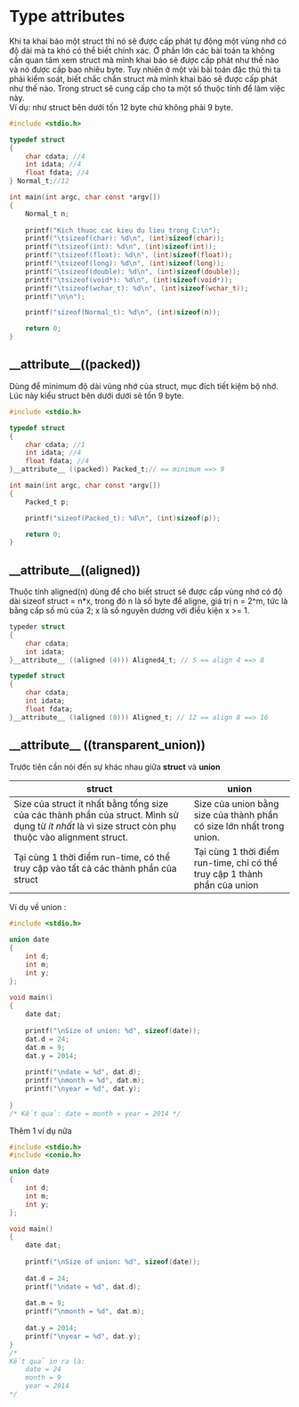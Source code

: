 # Type attributes  
Khi ta khai báo một struct thì nó sẽ được cấp phát tự động một vùng nhớ có độ dài mà ta khó có thể biết chính xác. Ở phần lớn các bài toán ta không cần quan tâm xem struct mà mình khai báo sẽ được cấp phát như thế nào và nó được cấp bao nhiêu byte. Tuy nhiên ở một vài bài toán đặc thù thì ta phải kiểm soát, biết chắc chắn struct mà mình khai báo sẽ được cấp phát như thế nào. Trong struct sẽ cung cấp cho ta một số thuộc tính để làm việc này.  
Ví dụ: như struct bên dưới tốn 12 byte chứ không phải 9 byte.
```c
#include <stdio.h>

typedef struct
{
    char cdata; //4
    int idata; //4
    float fdata; //4
} Normal_t;//12

int main(int argc, char const *argv[])
{
    Normal_t n;
    
    printf("Kich thuoc cac kieu du lieu trong C:\n");
    printf("\tsizeof(char): %d\n", (int)sizeof(char));
    printf("\tsizeof(int): %d\n", (int)sizeof(int));
    printf("\tsizeof(float): %d\n", (int)sizeof(float));
    printf("\tsizeof(long): %d\n", (int)sizeof(long));
    printf("\tsizeof(double): %d\n", (int)sizeof(double));
    printf("\tsizeof(void*): %d\n", (int)sizeof(void*));
    printf("\tsizeof(wchar_t): %d\n", (int)sizeof(wchar_t));
    printf("\n\n");

    printf("sizeof(Normal_t): %d\n", (int)sizeof(n));

    return 0;
}
```

## \_\_attribute__((packed))
Dùng để minimum độ dài vùng nhớ của struct, mục đích tiết kiệm bộ nhớ.  
Lúc này kiểu struct bên dưới dưới sẽ tốn 9 byte.

```c
#include <stdio.h>

typedef struct 
{  
    char cdata; //1  
    int idata; //4  
    float fdata; //4  
}__attribute__ ((packed)) Packed_t;// == minimum ==> 9  

int main(int argc, char const *argv[])
{
    Packed_t p;  

    printf("sizeof(Packed_t): %d\n", (int)sizeof(p)); 

    return 0;
}
```

## \_\_attribute__((aligned)) 
Thuộc tính aligned(n) dùng để cho biết struct sẽ được cấp vùng nhớ có độ dài
sizeof struct = n*x, trong đó n là số byte để aligne, giá trị n = 2^m, tức là bằng cấp số mũ của 2; x là số nguyên dương với điều kiện x >= 1.

```c
typeder struct 
{  
    char cdata;  
    int idata;
}__attribute__ ((aligned (4))) Aligned4_t; // 5 == align 4 ==> 8

typedef struct  
{  
    char cdata;  
    int idata;  
    float fdata;  
}__attribute__ ((aligned (8))) Aligned_t; // 12 == align 8 ==> 16
```

## \_\_attribute__ ((__transparent_union__))
Trước tiên cần nói đến sự khác nhau giữa **struct** và **union**  

| **struct** | **union** |
| --- | --- |
| Size của struct ít nhất bằng tổng size của các thành phần của struct. Mình sử dụng từ *ít nhất* là vì size struct còn phụ thuộc vào alignment struct. | Size của union bằng size của thành phần có size lớn nhất trong union. |
| Tại cùng 1 thời điểm run-time, có thể truy cập vào tất cả các thành phần của struct | Tại cùng 1 thời điểm run-time, chỉ có thể truy cập 1 thành phần của union |

Ví dụ về union :
```c
#include <stdio.h>
 
union date
{
    int d;
    int m;
    int y;
};
 
void main()
{
    date dat;
 
    printf("\nSize of union: %d", sizeof(date));
    dat.d = 24;
    dat.m = 9;
    dat.y = 2014;
 
    printf("\ndate = %d", dat.d);
    printf("\nmonth = %d", dat.m);
    printf("\nyear = %d", dat.y);
 
}
/* Kết quả: date = month = year = 2014 */
```
Thêm 1 ví dụ nữa 

```c
#include <stdio.h>
#include <conio.h>

union date
{
    int d;
    int m;
    int y;
};

void main()
{
    date dat;
 
    printf("\nSize of union: %d", sizeof(date));
     
    dat.d = 24;
    printf("\ndate = %d", dat.d);
 
    dat.m = 9;
    printf("\nmonth = %d", dat.m);
 
    dat.y = 2014;
    printf("\nyear = %d", dat.y);
}
/*
Kết quả in ra là:
    date = 24
    month = 9
    year = 2014
*/
```
